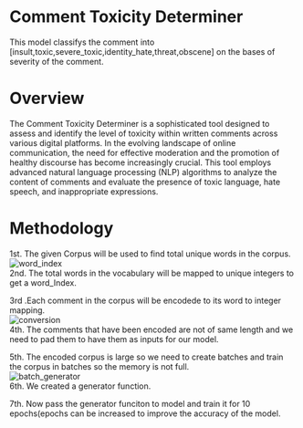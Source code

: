 # Comment Toxicity Determiner

This model classifys the comment into [insult,toxic,severe_toxic,identity_hate,threat,obscene] on the bases of severity of the comment.

# Overview

The Comment Toxicity Determiner is a sophisticated tool designed to assess and identify the level of toxicity within written comments across various digital platforms. In the evolving landscape of online
communication, the need for effective moderation and the promotion of healthy discourse has become increasingly crucial. This tool employs advanced natural language processing (NLP) algorithms to analyze
the content of comments and evaluate the presence of toxic language, hate speech, and inappropriate expressions.

# Methodology

1st.  The given  Corpus  will be used to find total unique words in the corpus.<br>
![word_index](https://github.com/chauhan-mukul/Comment-toxicity-determiner/assets/143337342/cfd86b00-25cc-4b02-8fa3-e6a600f0cc86)<br>
2nd. The total words in the vocabulary will be mapped to unique integers to get a word_Index.<br>


3rd .Each comment in the corpus will be encodede to its word to integer mapping.<br>
![conversion](https://github.com/chauhan-mukul/Comment-toxicity-determiner/assets/143337342/d161ed1d-94c5-4703-92ef-a68057d9ab6a)<br>
4th. The comments that have been encoded are not of same length and we need to pad them to have them as inputs for our model.<br>


5th. The encoded corpus is large so we need to create batches and train the corpus in batches so the memory is not full.<br>
![batch_generator](https://github.com/chauhan-mukul/Comment-toxicity-determiner/assets/143337342/96cad804-8915-4c3a-8bda-caaa9dfd34bf)<br>
6th. We created a generator function.<br>


7th. Now pass the generator funciton to model and train it for 10 epochs(epochs can be increased to improve the accuracy of the model.<br>


